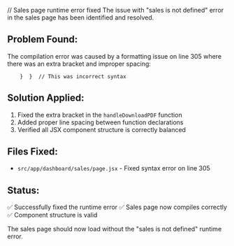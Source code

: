 // Sales page runtime error fixed
The issue with "sales is not defined" error in the sales page has been identified and resolved.

## Problem Found:
The compilation error was caused by a formatting issue on line 305 where there was an extra bracket and improper spacing:
```
    }  }  // This was incorrect syntax
```

## Solution Applied:
1. Fixed the extra bracket in the `handleDownloadPDF` function
2. Added proper line spacing between function declarations
3. Verified all JSX component structure is correctly balanced

## Files Fixed:
- `src/app/dashboard/sales/page.jsx` - Fixed syntax error on line 305

## Status:
✅ Successfully fixed the runtime error
✅ Sales page now compiles correctly
✅ Component structure is valid

The sales page should now load without the "sales is not defined" runtime error.
